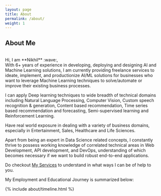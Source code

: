 ```yaml
---
layout: page
title: About
permalink: /about/
weight: 1
---
```


## **About Me**
<br/>
Hi, I am **Nikhil** :wave:,<br>
With 6+ years of experience in developing, deploying and designing AI and Machine Learning solutions, I 
am currently providing freelance services to ideate, implement, and productionize AI/ML solutions for businesses
who want to leverage Machine Learning techniques to solve/automate or improve their existing business processes.

I can apply Deep learning techniques to wide breadth of technical domains including Natural Language Processing,
Computer Vision, Custom speech recognition & generation, Content based recommendation, 
Time series based recommendation and forecasting, Semi-supervised learning and Reinforcement Learning.

Have real world exposure in dealing with a variety of business domains, especially in Entertainment, Sales, 
Healthcare and Life Sciences.

Apart from being an expert in Data Science related concepts, I constantly thrive 
to possess working knowledge of correlated technical areas in Web Development, API development, and DevOps, 
understanding of which becomes necessary if we want to build robust end-to-end applications.

Do checkout [My Services](/services/) to understand in what ways I can be of help to you.

My Employment and Educational Journey is summarized below:

<div class="row">
{% include about/timeline.html %}
</div>